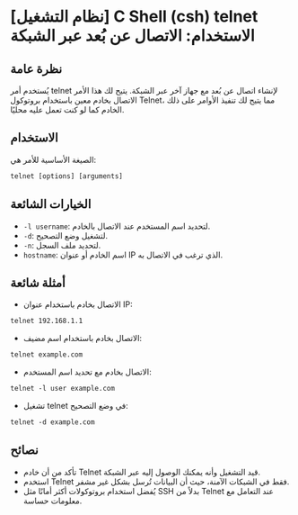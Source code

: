 # [نظام التشغيل] C Shell (csh) telnet الاستخدام: الاتصال عن بُعد عبر الشبكة

## نظرة عامة
يُستخدم أمر telnet لإنشاء اتصال عن بُعد مع جهاز آخر عبر الشبكة. يتيح لك هذا الأمر الاتصال بخادم معين باستخدام بروتوكول Telnet، مما يتيح لك تنفيذ الأوامر على ذلك الخادم كما لو كنت تعمل عليه محليًا.

## الاستخدام
الصيغة الأساسية للأمر هي:

```csh
telnet [options] [arguments]
```

## الخيارات الشائعة
- `-l username`: لتحديد اسم المستخدم عند الاتصال بالخادم.
- `-d`: لتشغيل وضع التصحيح.
- `-n`: لتحديد ملف السجل.
- `hostname`: اسم الخادم أو عنوان IP الذي ترغب في الاتصال به.

## أمثلة شائعة
- الاتصال بخادم باستخدام عنوان IP:

```csh
telnet 192.168.1.1
```

- الاتصال بخادم باستخدام اسم مضيف:

```csh
telnet example.com
```

- الاتصال بخادم مع تحديد اسم المستخدم:

```csh
telnet -l user example.com
```

- تشغيل telnet في وضع التصحيح:

```csh
telnet -d example.com
```

## نصائح
- تأكد من أن خادم Telnet قيد التشغيل وأنه يمكنك الوصول إليه عبر الشبكة.
- استخدم Telnet فقط في الشبكات الآمنة، حيث أن البيانات تُرسل بشكل غير مشفر.
- يُفضل استخدام بروتوكولات أكثر أمانًا مثل SSH بدلاً من Telnet عند التعامل مع معلومات حساسة.